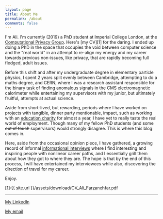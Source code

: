 ```yaml
---
layout: page
title: About Me
permalink: /about
comments: false
---
```


I'm Ali. I'm currently (2019) a PhD student at Imperial College London, at the [Computational Privacy Group](https://cpg.doc.ic.ac.uk/). Here's [my CV][1] for the daring. I ended up doing a PhD in the space that occupies the void between computer science and the "real world" in an attempt to re-align my energy and my career towards previous non-issues, like privacy, that are rapidly becoming full fledged, adult issues. 

Before this shift and after my undergraduate degree in elementary particle physics, I spent 2 years split evenly between Cambridge, attempting to do a maths degree, and CERN, where I was a research assistant responsible for the binary task of finding anomalous signals in the CMS electromagnetic calorimeter while entertaining my supervisors with my junior, but ultimately fruitful, attempts at actual science. 

Aside from short-lived, but rewarding, periods where I have worked on projects with tangible, dinner party mentionable, impact, such as working with an [education charity](https://edufinance.org/about-us/) for almost a year, I have yet to really taste the real world of employment. Though many of my fellow PhD students (and some ~~out of touch~~ supervisors) would strongly disagree. This is where this blog comes in.

Here, aside from the occasional opinion piece, I have gathered, a growing record of informal [informational interviews](https://en.wikipedia.org/wiki/Informational_interview) where I find interesting and inspiring people with nonlinear career paths, and I essentially grill them about how they got to where they are. The hope is that by the end of this process, I will have entertained my interviewees while also, discovering the direction of travel for my career. 

Enjoy. 

[1]:{{ site.url }}/assets/download/CV_Ali_Farzanehfar.pdf


----------------------
[My LinkedIn](https://www.linkedin.com/in/ali-farzanehfar/)

[My email](mailto:ali@farzanehfar.com)